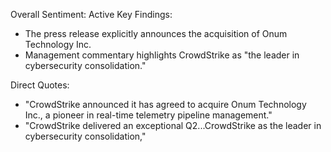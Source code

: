 Overall Sentiment: Active
Key Findings:
- The press release explicitly announces the acquisition of Onum Technology Inc.
- Management commentary highlights CrowdStrike as "the leader in cybersecurity consolidation."

Direct Quotes:
- "CrowdStrike announced it has agreed to acquire Onum Technology Inc., a pioneer in real-time telemetry pipeline management."
- "CrowdStrike delivered an exceptional Q2...CrowdStrike as the leader in cybersecurity consolidation,"
